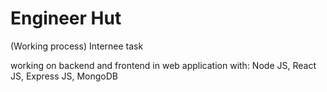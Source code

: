 # Engineer Hut

(Working process)
Internee task

working on backend and frontend in web application with:
Node JS,
React JS,
Express JS,
MongoDB
